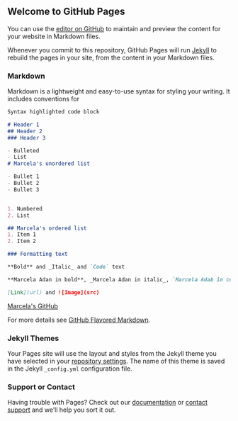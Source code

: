 ## Welcome to GitHub Pages

You can use the [editor on GitHub](https://github.com/marcelaadan1/marcelaadan1.github.io/edit/master/index.md) to maintain and preview the content for your website in Markdown files.

Whenever you commit to this repository, GitHub Pages will run [Jekyll](https://jekyllrb.com/) to rebuild the pages in your site, from the content in your Markdown files.

### Markdown

Markdown is a lightweight and easy-to-use syntax for styling your writing. It includes conventions for

```markdown
Syntax highlighted code block

# Header 1
## Header 2
### Header 3

- Bulleted
- List
# Marcela's unordered list

- Bullet 1 
- Bullet 2 
- Bullet 3 


1. Numbered
2. List

## Marcela's ordered list
1. Item 1
2. Item 2

### Formatting text

**Bold** and _Italic_ and `Code` text

**Marcela Adan in bold**, _Marcela Adan in italic_, `Marcela Adab in code`.

[Link](url) and ![Image](src)
```
[Marcela's GitHub](https://github.com/marcelaadan1/)


For more details see [GitHub Flavored Markdown](https://guides.github.com/features/mastering-markdown/).

### Jekyll Themes

Your Pages site will use the layout and styles from the Jekyll theme you have selected in your [repository settings](https://github.com/marcelaadan1/marcelaadan1.github.io/settings). The name of this theme is saved in the Jekyll `_config.yml` configuration file.

### Support or Contact

Having trouble with Pages? Check out our [documentation](https://help.github.com/categories/github-pages-basics/) or [contact support](https://github.com/contact) and we’ll help you sort it out.
